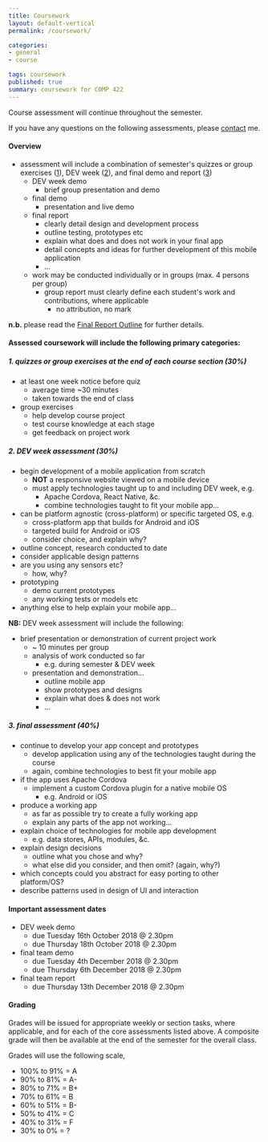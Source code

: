```yaml
---
title: Coursework
layout: default-vertical
permalink: /coursework/

categories:
- general
- course

tags: coursework
published: true
summary: coursework for COMP 422
---
```


Course assessment will continue throughout the semester.

If you have any questions on the following assessments, please [contact](/contact) me.

#### Overview

* assessment will include a combination of semester's quizzes or group exercises ([1](#assessment1)), DEV week ([2](#assessment2)), and final demo and report ([3](#assessment3))
  * DEV week demo
    * brief group presentation and demo
  * final demo
    * presentation and live demo
  * final report
    * clearly detail design and development process
    * outline testing, prototypes etc
    * explain what does and does not work in your final app
    * detail concepts and ideas for further development of this mobile application
    * ...
  * work may be conducted individually or in groups (max. 4 persons per group)
    * group report must clearly define each student's work and contributions, where applicable
      * no attribution, no mark

**n.b.** please read the [Final Report Outline](/assets/docs/2018/extras/comp422-final-report-outline-2018.pdf) for further details.

#### Assessed coursework will include the following primary categories:

<a id="assessment1"></a>

##### 1. quizzes or group exercises at the end of each course section (30%)

* at least one week notice before quiz
  * average time ~30 minutes
  * taken towards the end of class
* group exercises
  * help develop course project
  * test course knowledge at each stage
  * get feedback on project work

<a id="assessment2"></a>

##### 2. DEV week assessment (30%)

* begin development of a mobile application from scratch
  * **NOT** a responsive website viewed on a mobile device
  * must apply technologies taught up to and including DEV week, e.g.
    * Apache Cordova, React Native, &c.
    * combine technologies taught to fit your mobile app...
* can be platform agnostic (cross-platform) or specific targeted OS, e.g.
    * cross-platform app that builds for Android and iOS
    * targeted build for Android or iOS
    * consider choice, and explain why?
* outline concept, research conducted to date
* consider applicable design patterns
* are you using any sensors etc?
  * how, why?
* prototyping
  * demo current prototypes
  * any working tests or models etc
* anything else to help explain your mobile app...

**NB:** DEV week assessment will include the following:

* brief presentation or demonstration of current project work
  * ~ 10 minutes per group
  * analysis of work conducted so far
    * e.g. during semester & DEV week
  * presentation and demonstration...
    * outline mobile app
    * show prototypes and designs
    * explain what does & does not work
    * ...

<a id="assessment3"></a>

##### 3. final assessment (40%)

* continue to develop your app concept and prototypes
  * develop application using any of the technologies taught during the course
  * again, combine technologies to best fit your mobile app
* if the app uses Apache Cordova
  * implement a custom Cordova plugin for a native mobile OS
    * e.g. Android or iOS
* produce a working app
  * as far as possible try to create a fully working app
  * explain any parts of the app not working...
* explain choice of technologies for mobile app development
  * e.g. data stores, APIs, modules, &c.
* explain design decisions
  * outline what you chose and why?
  * what else did you consider, and then omit? (again, why?)
* which concepts could you abstract for easy porting to other platform/OS?
* describe patterns used in design of UI and interaction

#### Important assessment dates

* DEV week demo
  * due Tuesday 16th October 2018 @ 2.30pm
  * due Thursday 18th October 2018 @ 2.30pm
* final team demo
  * due Tuesday 4th December 2018 @ 2.30pm
  * due Thursday 6th December 2018 @ 2.30pm
* final team report
  * due Thursday 13th December 2018 @ 2.30pm

#### Grading

Grades will be issued for appropriate weekly or section tasks, where applicable, and for each of the core assessments listed above.
A composite grade will then be available at the end of the semester for the overall class.

Grades will use the following scale,

  * 100% to 91% = A
  * 90% to 81%  = A-
  * 80% to 71%  = B+
  * 70% to 61%  = B
  * 60% to 51%  = B-
  * 50% to 41%  = C
  * 40% to 31%  = F
  * 30% to 0%   = ?
